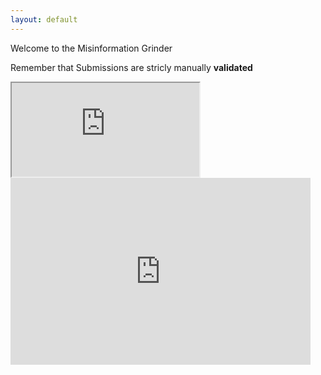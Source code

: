 ```yaml
---
layout: default
---
```


Welcome to the Misinformation Grinder

Remember that Submissions are stricly manually **validated**

<iframe src="https://docs.google.com/spreadsheets/d/e/2PACX-1vRYzo_RNgeKYjdMvaDk93w0xR866U_S8zPd1atpwQ3wCxsbWXCE9HzVc9hzNrs63asgekvaX-BNrpYg/pubhtml?widget=true&amp;headers=false"></iframe>

<iframe src="https://docs.google.com/presentation/d/e/2PACX-1vQUIlzhWB2VYpbxeNLJReJ3bI4pLzfPlWJvcPD1dphs311UBkig6n6IvPL0_XFOBJZ9wiXKw7pSRCAo/embed?start=false&loop=false&delayms=3000" frameborder="0" width="480" height="299" allowfullscreen="true" mozallowfullscreen="true" webkitallowfullscreen="true"></iframe>
